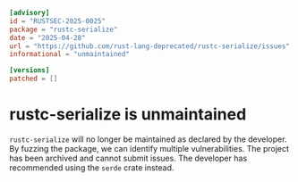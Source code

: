 ```toml
[advisory]
id = "RUSTSEC-2025-0025"
package = "rustc-serialize"
date = "2025-04-28"
url = "https://github.com/rust-lang-deprecated/rustc-serialize/issues"
informational = "unmaintained"

[versions]
patched = []
```

# rustc-serialize is unmaintained

`rustc-serialize` will no longer be maintained as declared by the developer. By fuzzing the package, we can identify multiple vulnerabilities.
The project has been archived and cannot submit issues. The developer has recommended using the `serde` crate instead.

